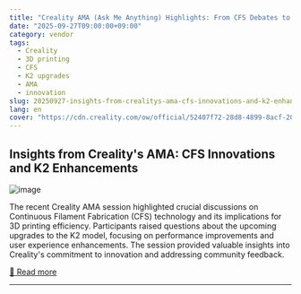 ```yaml
---
title: "Creality AMA (Ask Me Anything) Highlights: From CFS Debates to K2 Upgrades"
date: "2025-09-27T09:00:00+09:00"
category: vendor
tags:
  - Creality
  - 3D printing
  - CFS
  - K2 upgrades
  - AMA
  - innovation
slug: 20250927-insights-from-crealitys-ama-cfs-innovations-and-k2-enhancements
lang: en
cover: "https://cdn.creality.com/ow/official/52407f72-28d8-4899-8acf-202a2cfa1fc4.jpg"
---
```


## Insights from Creality's AMA: CFS Innovations and K2 Enhancements
![image](https://cdn.creality.com/ow/official/52407f72-28d8-4899-8acf-202a2cfa1fc4.jpg)

The recent Creality AMA session highlighted crucial discussions on Continuous Filament Fabrication (CFS) technology and its implications for 3D printing efficiency. Participants raised questions about the upcoming upgrades to the K2 model, focusing on performance improvements and user experience enhancements. The session provided valuable insights into Creality's commitment to innovation and addressing community feedback.

[🔗 Read more](https://www.creality.com/blog/creality-reddit-ama-campaign-2025)

---